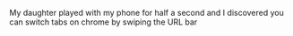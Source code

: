 My daughter played with my phone for half a second and I discovered you can switch tabs on chrome by swiping the URL bar


